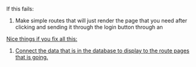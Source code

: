 If this fails:
  1) Make simple routes that will just render the page that you need after clicking and sending it through the login button through an <a href>

Nice things if you fix all this:
  1) Connect the data that is in the database to display to the route pages that is going. 
  